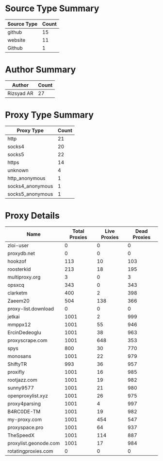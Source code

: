 # Source Type Summary

| Source Type | Count |
|-------------|-------|
| github | 15 |
| website | 11 |
| Github | 1 |


# Author Summary

| Author | Count |
|--------|-------|
| Rizsyad AR | 27 |


# Proxy Type Summary

| Proxy Type | Count |
|------------|-------|
| http | 21 |
| socks4 | 20 |
| socks5 | 22 |
| https | 14 |
| unknown | 4 |
| http_anonymous | 1 |
| socks4_anonymous | 1 |
| socks5_anonymous | 1 |


# Proxy Details

| Name | Total Proxies | Live Proxies | Dead Proxies |
|------|---------------|--------------|---------------|
| zloi-user | 0 | 0 | 0 |
| proxydb.net | 0 | 0 | 0 |
| hookzof | 113 | 10 | 103 |
| roosterkid | 213 | 18 | 195 |
| multiproxy.org | 3 | 0 | 3 |
| opsxcq | 343 | 0 | 343 |
| clarketm | 400 | 2 | 398 |
| Zaeem20 | 504 | 138 | 366 |
| proxy-list.download | 0 | 0 | 0 |
| jetkai | 1001 | 2 | 999 |
| mmppx12 | 1001 | 55 | 946 |
| ErcinDedeoglu | 1001 | 38 | 963 |
| proxyscrape.com | 1001 | 648 | 353 |
| spys | 800 | 30 | 770 |
| monosans | 1001 | 22 | 979 |
| ShiftyTR | 993 | 36 | 957 |
| proxifly | 1001 | 16 | 985 |
| rootjazz.com | 1001 | 19 | 982 |
| sunny9577 | 1001 | 21 | 980 |
| openproxylist.xyz | 1001 | 26 | 975 |
| proxy4parsing | 1001 | 4 | 997 |
| B4RC0DE-TM | 1001 | 19 | 982 |
| my-proxy.com | 1001 | 454 | 547 |
| proxyspace.pro | 1001 | 64 | 937 |
| TheSpeedX | 1001 | 114 | 887 |
| proxylist.geonode.com | 1001 | 17 | 984 |
| rotatingproxies.com | 0 | 0 | 0 |
